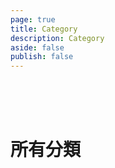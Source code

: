 ```yaml
---
page: true
title: Category
description: Category
aside: false
publish: false
---
```


<br/>
<br/>
<br/>

# 所有分類

<Category/>
